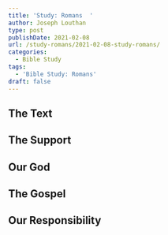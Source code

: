 ```yaml
---
title: 'Study: Romans  '
author: Joseph Louthan
type: post
publishDate: 2021-02-08
url: /study-romans/2021-02-08-study-romans/
categories:
  - Bible Study
tags:
  - 'Bible Study: Romans'
draft: false
---
```

## The Text

## The Support

## Our God

## The Gospel

## Our Responsibility

